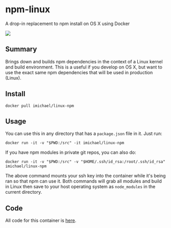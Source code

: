 # npm-linux
A drop-in replacement to npm install on OS X using Docker

[![](https://badge.imagelayers.io/imichael/npm-linux:latest.svg)](https://imagelayers.io/?images=imichael/npm-linux:latest 'Get your own badge on imagelayers.io')

## Summary
Brings down and builds npm dependencies in the context of a Linux kernel and build environment. This is a useful if you develop on OS X, but want to use the exact same npm dependencies that will be used in production (Linux).

## Install

`docker pull imichael/linux-npm`

## Usage
You can use this in any directory that has a `package.json` file in it. Just run:

`docker run -it -v "$PWD:/src" -it imichael/linux-npm`

If you have npm modules in private git repos, you can also do:

`docker run -it -v "$PWD:/src" -v "$HOME/.ssh/id_rsa:/root/.ssh/id_rsa" imichael/linux-npm`

The above command mounts your ssh key into the container while it's being ran so that npm can use it. Both commands will grab all 
modules and build in Linux then save to your host operating system as `node_modules` in the current directory.

## Code
All code for this container is [here](https://github.com/iMerica/npm-linux). 
